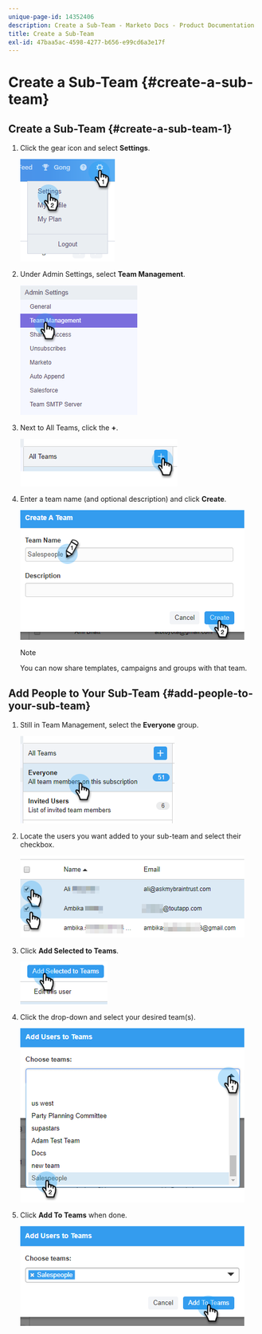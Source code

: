 ```yaml
---
unique-page-id: 14352406
description: Create a Sub-Team - Marketo Docs - Product Documentation
title: Create a Sub-Team
exl-id: 47baa5ac-4598-4277-b656-e99cd6a3e17f
---
```

# Create a Sub-Team {#create-a-sub-team}

## Create a Sub-Team {#create-a-sub-team-1}

1. Click the gear icon and select **Settings**.

   ![](assets/one-1.png)

1. Under Admin Settings, select **Team Management**.

   ![](assets/two-1.png)

1. Next to All Teams, click the **+**.

   ![](assets/three-1.png)

1. Enter a team name (and optional description) and click **Create**.

   ![](assets/four-1.png)

   >[!NOTE]
   >
   >You can now share templates, campaigns and groups with that team.

## Add People to Your Sub-Team {#add-people-to-your-sub-team}

1. Still in Team Management, select the **Everyone** group.

   ![](assets/five-1.png)

1. Locate the users you want added to your sub-team and select their checkbox.

   ![](assets/six.png)

1. Click **Add Selected to Teams**.

   ![](assets/seven.png)

1. Click the drop-down and select your desired team(s).

   ![](assets/eight.png)

1. Click **Add To Teams** when done.

   ![](assets/nine.png)
